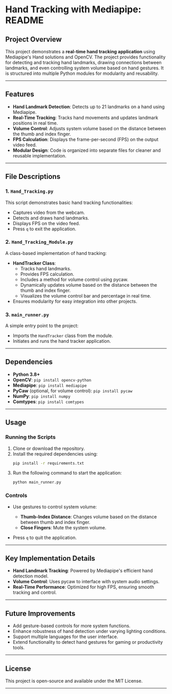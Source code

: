 # Hand Tracking with Mediapipe: README

## Project Overview
This project demonstrates a **real-time hand tracking application** using Mediapipe's Hand solutions and OpenCV. The project provides functionality for detecting and tracking hand landmarks, drawing connections between landmarks, and even controlling system volume based on hand gestures. It is structured into multiple Python modules for modularity and reusability.

---

## Features
- **Hand Landmark Detection**: Detects up to 21 landmarks on a hand using Mediapipe.
- **Real-Time Tracking**: Tracks hand movements and updates landmark positions in real time.
- **Volume Control**: Adjusts system volume based on the distance between the thumb and index finger.
- **FPS Calculation**: Displays the frame-per-second (FPS) on the output video feed.
- **Modular Design**: Code is organized into separate files for cleaner and reusable implementation.

---

## File Descriptions

### 1. `Hand_Tracking.py`
This script demonstrates basic hand tracking functionalities:
- Captures video from the webcam.
- Detects and draws hand landmarks.
- Displays FPS on the video feed.
- Press `q` to exit the application.

### 2. `Hand_Tracking_Module.py`
A class-based implementation of hand tracking:
- **HandTracker Class**:
  - Tracks hand landmarks.
  - Provides FPS calculation.
  - Includes a method for volume control using pycaw.
  - Dynamically updates volume based on the distance between the thumb and index finger.
  - Visualizes the volume control bar and percentage in real time.
- Ensures modularity for easy integration into other projects.

### 3. `main_runner.py`
A simple entry point to the project:
- Imports the `HandTracker` class from the module.
- Initiates and runs the hand tracker application.

---

## Dependencies
- **Python 3.8+**
- **OpenCV**: `pip install opencv-python`
- **Mediapipe**: `pip install mediapipe`
- **PyCaw** (optional, for volume control): `pip install pycaw`
- **NumPy**: `pip install numpy`
- **Comtypes**: `pip install comtypes`

---

## Usage

### Running the Scripts
1. Clone or download the repository.
2. Install the required dependencies using:
   ```bash
   pip install -r requirements.txt
   ```
3. Run the following command to start the application:
   ```bash
   python main_runner.py
   ```

### Controls
- Use gestures to control system volume:
  - **Thumb-Index Distance**: Changes volume based on the distance between thumb and index finger.
  - **Close Fingers**: Mute the system volume.

- Press `q` to quit the application.

---

## Key Implementation Details
- **Hand Landmark Tracking**: Powered by Mediapipe's efficient hand detection model.
- **Volume Control**: Uses pycaw to interface with system audio settings.
- **Real-Time Performance**: Optimized for high FPS, ensuring smooth tracking and control.

---

## Future Improvements
- Add gesture-based controls for more system functions.
- Enhance robustness of hand detection under varying lighting conditions.
- Support multiple languages for the user interface.
- Extend functionality to detect hand gestures for gaming or productivity tools.

---

## License
This project is open-source and available under the MIT License.

--- 
